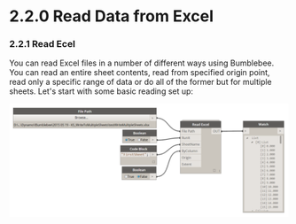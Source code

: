 # 2.2.0 Read Data from Excel

### 2.2.1 Read Ecel

You can read Excel files in a number of different ways using Bumblebee. You can read an entire sheet contents, read from specified origin point, read only a specific range of data or do all of the former but for multiple sheets. Let's start with some basic reading set up: 

![](readExcel.png)

